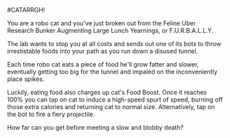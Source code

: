 #CATARRGH!

You are a robo cat and you've just broken out from the Feline Uber Research Bunker Augmenting Large Lunch Yearnings, or F.U.R.B.A.L.L.Y.

The lab wants to stop you at all costs and sends out one of its bots to throw irrestistable foods into your path as you run down a disused tunnel.

Each time robo cat eats a piece of food he'll grow fatter and slower, eventually getting too big for the tunnel and impaled on the inconveniently place spikes.

Luckily, eating food also charges up cat's Food Boost. Once it reaches 100% you can tap on cat to induce a high-speed spurt of speed, burning off those extra calories and returning cat to normal size. Alternatively, tap on the bot to fire a fiery projectile.

How far can you get before meeting a slow and blobby death?